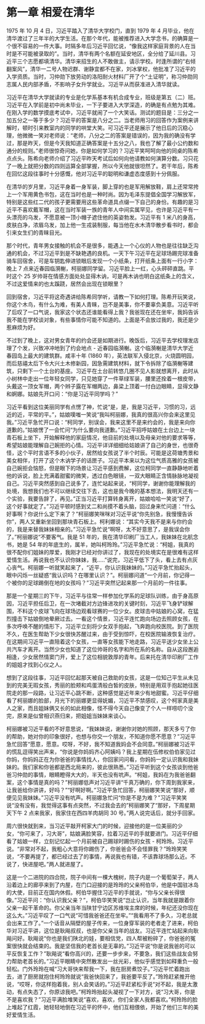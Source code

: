 # 第一章 相爱在清华

1975 年 10 月 4 日，习近平踏入了清华大学校门，直到 1979 年 4 月毕业，他在清华渡过了三年半的大学生活。在那个年代，能被推荐进入大学念书，的确算是一个很不容易的一件大事。时隔多年后习近平回忆说，“像我这样家庭背景的人在当时是不可能被录取的”。当时，清华有两个名额在延安地区，全分给了延川县。习近平三个志愿都填清华。清华来招生的人不敢做主，请示学校。时逢所谓的“右倾翻案风”，清华一二号人物迟群、谢静宜都不在家，刘冰掌权，他批准了习近平的入学资质。当时，习仲勋下放劳动的洛阳耐火材料厂开了个“土证明”，称习仲勋同志属人民内部矛盾，不影响子女升学就业。习近平从而获准进入清华就读。

习近平在清华大学就读的专业是化学系基本有机合成专业，班级是第五（二）班。习近平在入学前是初中尚未毕业，一下子要进入大学深造，的确是有点勉为其难。在刚入学的数学摸底考试中，习近平就闹了一个大笑话。测试的题目是：三分之一加五分之一等于多少？习近平的答案是八分之二。当老师用习的回答作为案例来讲解时，顿时引来教室内的同学的哄堂大笑。可习近平还是展示了他日后的沉稳心理，他微微一笑对老师说：“老师，八分之二的答案是错误的，因为我的确没有学过，那是昨天，但是今天我知道正确答案是十五分之八，我也了解了最小公约数和通分的规则。”老师很惊奇问她，你是如何学习的？习近平笑呵呵向他的同桌的陈希点点头。陈希向老师介绍了习近平昨天考试后如何向他请教如何演算分数。习只花了一晚上就把分数的四则运算全部掌握，所以今天他就很坦然了。若干年后，陈希在回忆这段往事时十分感慨，他对习近平的聪明和谦虚态度感到十分佩服。

在清华的岁月里，习近平身着一身军装，脚上穿的也是军用解放鞋，肩上还常常挎上一个军用黄色书包，这在当时也是一种时尚。因为毛泽东提倡全国学习解放军，特别是这些红二代的孩子更需要用这些革命道具点缀一下自己的身份。有趣的是习近平不喜欢戴军帽，这在当时军装一族的青年人中间实属罕见，也许是习近平有一头漂亮的乌发，不愿意被一顶小帽子遮住他的英姿勃发。习近平有 1 米八的身高，皮肤白净，浓眉乌发，加上他一生戎装制服，每当他在水木清华散步看书时，都会引来女生们的青睐目光。

那个时代，青年男女接触的机会不是很多，能遇上一个心仪的人物也是往往缺乏沟通的机会，不过习近平到是不缺艳遇的良机。一天下午习近平在足球场踢完球准备骑车回宿舍，可是车钥匙伸进锁眼后发现一个小纸条，打开纸条上面有一行小字：晚上 7 点来近春园临漪榭，柯丽娜同学留。习近平脸上一红，心头砰砰直跳。平时这个 25 岁帅哥在情感方面处处显得木讷，可是再木讷也明白这纸条上的含义，不过这爱情来的也太蹊跷，居然会出现在锁眼里？

回到宿舍，习近平将这奇遇讲给陈希同学听，请教一下如何打理。陈希开玩笑说，你这个木鸟，有什么为难，有美人青睐，岂不是美事，你不要辜负美意。习近平听了后叹了一口气说，我家这个状态还谁能看得上我？我爸现在还在坐牢，我妈告诉我不能在学校谈对象，有些事情你可能不知道的。上面是不会放过我的，我还是少惹麻烦为好。

不过到了晚上，这对男女青年的约会还是如期进行。晚饭后，习近平去学校理发店理了个发，兴致冲冲地到了约会地点 - 近春园临漪榭。这个临漪榭是清华大学近春园岛上最大的建筑群。咸丰十年 (1860 年），英法联军入侵北京，火烧圆明园，而后慈禧太后下令大兴土木修新园，因急需建筑材料，就下令拆除了临漪榭等建筑，只剩下一个土台的基座。习近平在土台前转悠几圈不见人影就想离开，此时从小树林中走出一位年轻女同学，只见她穿了一件草绿军装，腰里还拴着一根皮带，头戴这一顶女军帽，两个辫子露在军帽两边，鼻梁上顶着一付白边眼睛，显得文静和婀娜。姑娘先开口问：“你是习近平同学吗？”

习近平看到这位美丽同学有点愣了神，忙说“是，是，我是习近平，习惯的习，远近的近，平常的平。”，姑娘噗嗤一笑说“我叫柯丽娜，我真的很高兴你会来这里见我。”习近平急忙开口说：“柯同学，别误会，我来这里不是来约会的，我是来向你道歉的。”姑娘愣了一会忙问“为什么要向我道歉。”习近平招呼姑娘在土台边上一块青石板上坐下，开始解释他的家庭情况，他目前的处境以及母亲对他的要求等等，希望姑娘能理解自己婉拒的心情。习近平详详细细给姑娘讲了自己的身世，也很奇怪，这个平时言语不多的小伙子，居然给女孩说了半个时辰。可能是这荷塘秀景和美女相伴，打开了这个木讷学子的话匣子。习近平本来以为这位气质高雅的女孩被自己婉拒会恼怒，但是眼下的场景让习近平感到费解，这位柯同学一直静静地听着他的诉说，脸上充满着甜蜜的微笑，透过白色眼镜，一双大眼睛正含情脉脉地凝视自己。习近平突然感到自己说多了，连忙站起来说，“柯同学，谢谢你能理解我的处境，我想我们也不可以继续交往下去，这也是我今晚的基本想法，我明天还有一个实验，我要告辞了，再见。”正当习近平打算转身离开，姑娘哈哈一笑说“好了，这个好事就定了。”习近平顿时感到丈二和尚摸不着头脑，回过身来忙问道：“什么好事啊？你说什么定下来了？”柯丽娜笑咪咪对习近平说“你先别急，我慢慢告诉你”，两人又重新坐回到那块青石板上。柯利娜说：“其实今天我不是来与你约会的，我是来替我妹妹相亲的。”习近平急忙说“啊呀，太不好意思了，是我误会你了。”柯丽娜说“不要客气。我是 51 年的，我在清华印刷厂当工人，我妹妹在北航念书，她是 54 年的年底生的，属羊，她叫柯玲玲。”习近平急忙说：“柯姐，我真的很不配你们姐妹的厚爱，我刚才已经对你讲过了，我现在的处境实在是很难有这样爱情生活。再说我也不认识你妹妹，我.....”说完，习近平低下了头，看上去有点灰心丧气。柯丽娜一听就笑起来了，“近平，你认识我妹妹的。”习近平急忙抬起头，眼中闪烁一丝疑惑“我认识吗？在哪里认识？”。柯丽娜问道“一个月前，你记得一个被你的足球踢倒在地的女孩吗？”习近平突然记起来那一个月前的一件往事。

那是一个星期三的下午，习近平与往常一样参加化学系的足球队训练，由于身高原因，习近平担任后卫，在一次堵截对方边锋进攻的关键时刻，习近平飞身铲球解围，不料这个皮球飞向在球场边观看球赛的一位少女。皮球击中姑娘的心窝，在猛烈撞击下姑娘倒地晕厥过去。一看这个情景，习近平连忙跑向场边去照顾女孩，在多次呼唤不醒的情形下，习近平立刻将少女双手抱起，飞奔跑向校医院。到了医院不久，在医生帮助下少女很快苏醒过来，由于受到惊吓，在校医院输液恢复治疗。在这期间习近平一直陪着这个女孩，一直等女孩能下地走路，习近平送少女坐上公共汽车才离开。当然少女也知道了这位帅哥的名字和所在系的名称。自从这段邂逅相逢，少女居然情窦门开，爱上了这位相貌敦厚的青年。后来托在清华印刷厂工作的姐姐才找到心仪之人。

想到了这段往事，习近平回忆起那天被自己救助的女孩，这是一位知己平生从未见到的完美无瑕女孩，秀丽的脸颊和鸡蛋清般白皙的皮肤，特别是用双手抱起她往医院走的那一段路，让习近平心跳不断，这种感觉是近年来少有地甜蜜。习近平仔细看了柯丽娜的脸部，月光下的丽娜更显得妩媚，习近平不禁感叹，这个柯家真是美人之家，而且姐妹俩又长的如此相像，怪不得今天自己像变了个人一样唠叨个没完，原来是似曾相识燕归来，把姐姐当妹妹来谈心。

柯丽娜被习近平看的不好意思说，“我妹妹说，谢谢你对她的照顾，那天多亏了你的帮助，她对你的印象很好，也想与你交一个朋友，不知道你愿不愿意？”习近平急忙回答“愿意，愿意。哎呀，不好，我不知道我妈会不会同意。”柯丽娜被习近平的慌乱逗得笑出声来，“你说是你妈妈齐心阿姨吗？我上星期在伍修权伯伯家见过你妈，你妈妈正在为你爸爸的事情找人，你回家问问看，你妈妈一定认识我和我妹妹的。我们家和你爸都是西北局来的，彼此很熟悉。”习近平听到这个女孩谈到他爸爸习仲勋的事情，眼睛瞪得大大的，半天也没有吭声。“柯姐，我妈在为我爸爸翻案，这个事情是真的吗？”柯丽娜低声对习近平讲“千真万确的，你下周到我家来，让我爸给你讲讲，好吗？”“好啊好啊。”习近平急忙回答，柯丽娜笑笑说“那好，顺便见见我妹妹。”习近平没有吭声。柯丽娜急忙问“你是不是为难？”习近平笑笑说“没有没有，我觉得这事有点突然，不过我会去的”柯丽娜笑了“那好，下周星期天下午 2 点来我家，我家住在西四羊肉胡同 30 号。”两人说完话后，就分手回家。

周六很快就到来，当习近平敲开柯家大门的时候，迎接他的是一位美丽的少女，“你可来了，习大哥”，姑娘满脸笑容，拉着习近平的手就要进门。习近平仔细看了姑娘一样，立刻记忆起一个月前被自己踢球时踢伤的女孩 - 柯玲玲。习近平说。“非常对不起，我粗心大意将你踢伤了，你爸爸会不会怪罪我？”玲玲笑笑说，“不要再提了，都已经过去了的事情，再说我也有错，不该靠球场那么近。不说了，快进屋吧。”两人就进屋了。

这是一个二进院的四合院，院子中间有一棵大槐树，院子内是一个葡萄架子，两人沿着边上的廊亭来到了内屋，在门口迎接的是玲玲的父亲柯伯华，他是中国驻冰岛的大使，目前正在国内休假。柯伯华握住习近平的手就说，“你与父亲长得很像。”习近平问：“你认识我父亲？”，柯伯华笑笑说“岂止认识，当年我就是跟着你父亲一起干革命的。你父亲当年当陕甘宁边区苏维埃主席的时候，年纪还没你现在这么大。”习近平叹了一口气说“可惜我爸爸还在坐牢。”“我看用不了多久，习老总就会出来工作了。”一个话音从隔壁的屋子传来，一位身穿军装的老者走了进来，柯伯华对习近平讲，这位是耿飚叔叔，也是你父亲当年的战友。习近平连忙站起来向耿飚问好。耿飚说“你也是我们陕北的娃，要相信党，四人帮被粉碎了，你爸爸的冤案很快就会结束的。我是坚信我的老首长是无辜的。”习近平说“你是说我爸的可以平反恢复工作？”耿飚说“看你高兴的，还要一步步来，不要急，我们这些战友会努力帮助老首长的。”习近平眼睛中突然散发出一丝光彩，他似乎感觉到如释重负一般轻松。门外玲玲在喊“习大哥快来帮我一下，我在厨房煮饺子。”习近平忙着跑出去，进了厨房就抱住柯玲玲就说“我爸快回来了，我爸要平反了。”玲玲赶紧推开他说，“哎呀，你这样抱着我，别人会笑话的。”习近平赶紧松手说“对不起，我是太激动，有点失态了，你原谅我吧。”柯玲玲抬起头凝视了一下对方，说“习大哥，你是不是喜欢我？”习近平满脸堆笑说“喜欢，喜欢，你们全家人我都喜欢。”柯玲玲的脸上堆起了红霞，她轻轻地倒在习近平的怀中，他们互相偎依，开始了他们三年的美好爱情生活。
